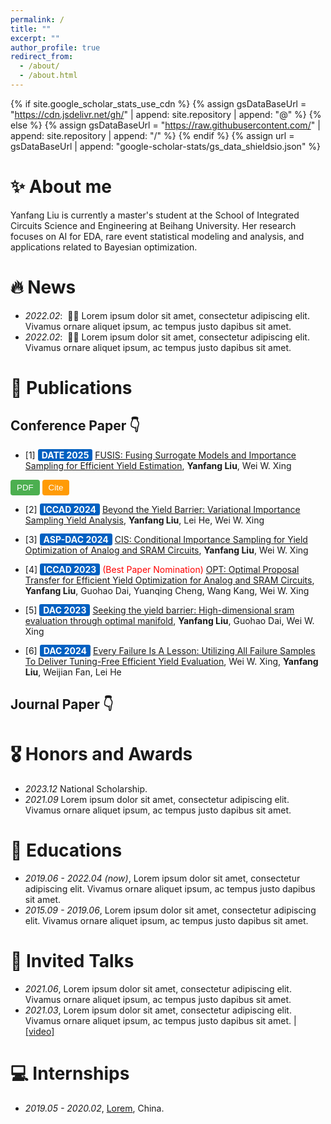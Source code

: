 ```yaml
---
permalink: /
title: ""
excerpt: ""
author_profile: true
redirect_from: 
  - /about/
  - /about.html
---
```


{% if site.google_scholar_stats_use_cdn %}
{% assign gsDataBaseUrl = "https://cdn.jsdelivr.net/gh/" | append: site.repository | append: "@" %}
{% else %}
{% assign gsDataBaseUrl = "https://raw.githubusercontent.com/" | append: site.repository | append: "/" %}
{% endif %}
{% assign url = gsDataBaseUrl | append: "google-scholar-stats/gs_data_shieldsio.json" %}

<span class='anchor' id='about-me'></span>

# ✨ About me

Yanfang Liu is currently a master's student at the School of Integrated Circuits Science and Engineering at Beihang University. Her research focuses on AI for EDA, rare event statistical modeling and analysis, and applications related to Bayesian optimization.

<!-- Lorem ipsum dolor sit amet, consectetur adipiscing elit. Vivamus ornare aliquet ipsum, ac tempus justo dapibus sit amet. Suspendisse condimentum, libero vel tempus mattis, risus risus vulputate libero, elementum fermentum mi neque vel nisl. Maecenas facilisis maximus dignissim. Curabitur mattis vulputate dui, tincidunt varius libero luctus eu. Mauris mauris nulla, scelerisque eget massa id, tincidunt congue felis. Sed convallis tempor ipsum rhoncus viverra. Pellentesque nulla orci, accumsan volutpat fringilla vitae, maximus sit amet tortor. Aliquam ultricies odio ut volutpat scelerisque. Donec nisl nisl, porttitor vitae pharetra quis, fringilla sed mi. Fusce pretium dolor ut aliquam consequat. Cras volutpat, tellus accumsan mattis molestie, nisl lacus tempus massa, nec malesuada tortor leo vel quam. Aliquam vel ex consectetur, vehicula leo nec, efficitur eros. Donec convallis non urna quis feugiat. -->

<!-- My research interest includes neural machine translation and computer vision. I have published more than 100 papers at the top international AI conferences with total <a href='https://scholar.google.com/citations?user=DhtAFkwAAAAJ'>google scholar citations <strong><span id='total_cit'>260000+</span></strong></a> (You can also use google scholar badge <a href='https://scholar.google.com/citations?user=DhtAFkwAAAAJ'><img src="https://img.shields.io/endpoint?url={{ url | url_encode }}&logo=Google%20Scholar&labelColor=f6f6f6&color=9cf&style=flat&label=citations"></a>). -->


# 🔥 News
- *2022.02*: &nbsp;🎉🎉 Lorem ipsum dolor sit amet, consectetur adipiscing elit. Vivamus ornare aliquet ipsum, ac tempus justo dapibus sit amet. 
- *2022.02*: &nbsp;🎉🎉 Lorem ipsum dolor sit amet, consectetur adipiscing elit. Vivamus ornare aliquet ipsum, ac tempus justo dapibus sit amet. 

# 📝 Publications 

## Conference Paper 👇

<!-- <div class='paper-box'><div class='paper-box-image'><div><div class="badge">CVPR 2016</div><img src='images/500x300.png' alt="sym" width="100%"></div></div>
<div class='paper-box-text' markdown="1">

[Deep Residual Learning for Image Recognition](https://openaccess.thecvf.com/content_cvpr_2016/papers/He_Deep_Residual_Learning_CVPR_2016_paper.pdf)

**Kaiming He**, Xiangyu Zhang, Shaoqing Ren, Jian Sun

[**Project**](https://scholar.google.com/citations?view_op=view_citation&hl=zh-CN&user=DhtAFkwAAAAJ&citation_for_view=DhtAFkwAAAAJ:ALROH1vI_8AC) <strong><span class='show_paper_citations' data='DhtAFkwAAAAJ:ALROH1vI_8AC'></span></strong>
- Lorem ipsum dolor sit amet, consectetur adipiscing elit. Vivamus ornare aliquet ipsum, ac tempus justo dapibus sit amet. 
</div>
</div> -->

- [1] <span style="background-color:rgb(0, 96, 193); color: #ffffff; padding: 1px 6px; border-radius: 3px; font-weight: bold;">DATE 2025</span> [FUSIS: Fusing Surrogate Models and Importance Sampling for Efficient Yield Estimation](https://github.com), **Yanfang Liu**, Wei W. Xing

<div style="margin-top: 10px;">
  <a href="https://example.com/article.pdf" style="text-decoration: none;">
    <button style="background-color: #4CAF50; color: white; padding: 5px 10px; border: none; border-radius: 4px; cursor: pointer;">PDF</button>
  </a>
  <a href="https://example.com/article.bib" style="text-decoration: none;">
    <button style="background-color:rgb(255, 155, 6); color: white; padding: 5px 10px; border: none; border-radius: 4px; cursor: pointer;">Cite</button>
  </a>
</div>

- [2] <span style="background-color:rgb(0, 96, 193); color: #ffffff; padding: 1px 6px; border-radius: 3px; font-weight: bold;">ICCAD 2024</span> [Beyond the Yield Barrier: Variational Importance Sampling Yield Analysis](https://github.com), **Yanfang Liu**, Lei He, Wei W. Xing

- [3] <span style="background-color:rgb(0, 96, 193); color: #ffffff; padding: 1px 6px; border-radius: 3px; font-weight: bold;">ASP-DAC 2024</span> [CIS: Conditional Importance Sampling for Yield Optimization of Analog and SRAM Circuits](https://github.com), **Yanfang Liu**, Wei W. Xing

- [4] <span style="background-color:rgb(0, 96, 193); color: #ffffff; padding: 1px 6px; border-radius: 3px; font-weight: bold;">ICCAD 2023</span> <span style="color:red;">(Best Paper Nomination)</span> [OPT: Optimal Proposal Transfer for Efficient Yield Optimization for Analog and SRAM Circuits](https://github.com), **Yanfang Liu**, Guohao Dai, Yuanqing Cheng, Wang Kang, Wei W. Xing

- [5] <span style="background-color:rgb(0, 96, 193); color: #ffffff; padding: 1px 6px; border-radius: 3px; font-weight: bold;">DAC 2023</span> [Seeking the yield barrier: High-dimensional sram evaluation through optimal manifold](https://github.com), **Yanfang Liu**, Guohao Dai, Wei W. Xing

- [6] <span style="background-color:rgb(0, 96, 193); color: #ffffff; padding: 1px 6px; border-radius: 3px; font-weight: bold;">DAC 2024</span> [Every Failure Is A Lesson: Utilizing All Failure Samples To Deliver Tuning-Free Efficient Yield Evaluation](https://github.com), Wei W. Xing, **Yanfang Liu**, Weijian Fan, Lei He

## Journal Paper 👇

<!-- <div style="display: flex; align-items: center;">
  <div class="badge">CVPR 2016</div>
  <div>
    <a href="https://github.com">
      Lorem ipsum dolor sit amet, consectetur adipiscing elit. Vivamus ornare aliquet ipsum, ac tempus justo dapibus sit amet
    </a>, A, B, C, <strong>CVPR 2020</strong>
  </div>
</div> -->

# 🎖 Honors and Awards
- *2023.12* National Scholarship. 
- *2021.09* Lorem ipsum dolor sit amet, consectetur adipiscing elit. Vivamus ornare aliquet ipsum, ac tempus justo dapibus sit amet. 

# 📖 Educations
- *2019.06 - 2022.04 (now)*, Lorem ipsum dolor sit amet, consectetur adipiscing elit. Vivamus ornare aliquet ipsum, ac tempus justo dapibus sit amet. 
- *2015.09 - 2019.06*, Lorem ipsum dolor sit amet, consectetur adipiscing elit. Vivamus ornare aliquet ipsum, ac tempus justo dapibus sit amet. 

# 💬 Invited Talks
- *2021.06*, Lorem ipsum dolor sit amet, consectetur adipiscing elit. Vivamus ornare aliquet ipsum, ac tempus justo dapibus sit amet. 
- *2021.03*, Lorem ipsum dolor sit amet, consectetur adipiscing elit. Vivamus ornare aliquet ipsum, ac tempus justo dapibus sit amet.  \| [\[video\]](https://github.com/)

# 💻 Internships
- *2019.05 - 2020.02*, [Lorem](https://github.com/), China.